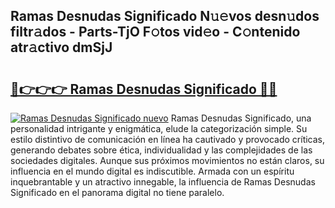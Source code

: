 ## Ramas Desnudas Significado N𝚞𝚎vos desn𝚞dos filtr𝚊dos - Parts-TjO F𝚘tos vid𝚎o - C𝚘ntenido atr𝚊ctivo dmSjJ

# <h2><a href="http://mbc0pf.tromn.icu/?c=Ramas+Desnudas+Significado">🔗👉👉👉 Ramas Desnudas Significado 🔗🔗</a></h2>

[![Ramas Desnudas Significado nuevo](https://i.imgur.com/pEAQMta.gif)](http://mbc0pf.tromn.icu/?c=Ramas+Desnudas+Significado)
Ramas Desnudas Significado, una personalidad intrigante y enigmática, elude la categorización simple. Su estilo distintivo de comunicación en línea ha cautivado y provocado críticas, generando debates sobre ética, individualidad y las complejidades de las sociedades digitales. Aunque sus próximos movimientos no están claros, su influencia en el mundo digital es indiscutible. Armada con un espíritu inquebrantable y un atractivo innegable, la influencia de Ramas Desnudas Significado en el panorama digital no tiene paralelo.
